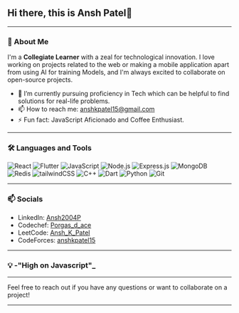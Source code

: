 ## Hi there, this is Ansh Patel👋

---

### 🚀 About Me

I'm a **Collegiate Learner** with a zeal for technological innovation. I love working on projects related to the web or making a mobile application apart from using AI for training Models, and I'm always excited to collaborate on open-source projects. 

- 🔭 I’m currently pursuing proficiency in Tech which can be helpful to find solutions for real-life problems.
- 📫 How to reach me: anshkpatel15@gmail.com 
- ⚡ Fun fact: JavaScript Aficionado and Coffee Enthusiast.

---

### 🛠️ Languages and Tools
![React](https://img.shields.io/badge/-React-000?&logo=React)
![Flutter](https://img.shields.io/badge/-Flutter-000?&logo=Flutter)
![JavaScript](https://img.shields.io/badge/-JavaScript-000?&logo=JavaScript)
![Node.js](https://img.shields.io/badge/-Node.js-000?&logo=Node.js)
![Express.js](https://img.shields.io/badge/-Express.js-000?&logo=Express)
![MongoDB](https://img.shields.io/badge/-MongoDB-000?&logo=MongoDB)
![Redis](https://img.shields.io/badge/-Redis-000?&logo=Redis)
![tailwindCSS](https://img.shields.io/badge/-tailwindCSS-000?&logo=tailwindCSS)
![C++](https://img.shields.io/badge/-C++-000?&logo=C%2B%2B)
![Dart](https://img.shields.io/badge/-Dart-000?&logo=Dart)
![Python](https://img.shields.io/badge/-Python-000?&logo=Python)
![Git](https://img.shields.io/badge/-Git-000?&logo=Git)


---

### 📫 Socials

- LinkedIn: [Ansh2004P](https://www.linkedin.com/in/Ansh2004P)
- Codechef: [Porgas_d_ace](https://www.codechef.com/users/porgas_d_ace)
- LeetCode: [Ansh_K_Patel](https://leetcode.com/u/Ansh_K_Patel/)
- CodeForces: [anshkpatel15](https://codeforces.com/profile/anshkpatel15)
---


### 💡 -"High on Javascript"_

---

Feel free to reach out if you have any questions or want to collaborate on a project!

---

